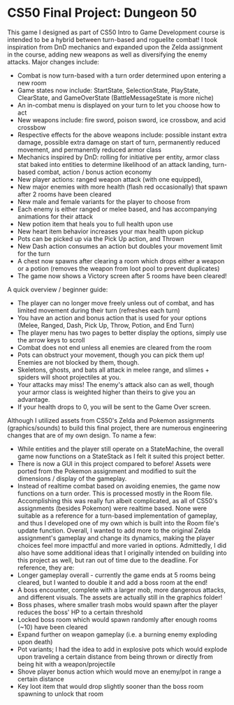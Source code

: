 # CS50 Final Project: Dungeon 50

This game I designed as part of CS50 Intro to Game Development course is intended to be a hybrid between turn-based and roguelite combat! I took inspiration from DnD mechanics and expanded upon the Zelda assignment in the course, adding new weapons as well as diversifying the enemy attacks. Major changes include:
- Combat is now turn-based with a turn order determined upon entering a new room
- Game states now include: StartState, SelectionState, PlayState, ClearState, and GameOverState (BattleMessageState is more niche)
- An in-combat menu is displayed on your turn to let you choose how to act
- New weapons include: fire sword, poison sword, ice crossbow, and acid crossbow
- Respective effects for the above weapons include: possible instant extra damage, possible extra damage on start of turn, permanently reduced movement, and permanently reduced armor class
- Mechanics inspired by DnD: rolling for initiative per entity, armor class stat baked into entities to determine likelihood of an attack landing, turn-based combat, action / bonus action economy
- New player actions: ranged weapon attack (with one equipped), 
- New major enemies with more health (flash red occasionally) that spawn after 2 rooms have been cleared
- New male and female variants for the player to choose from
- Each enemy is either ranged or melee based, and has accompanying animations for their attack
- New potion item that heals you to full health upon use
- New heart item behavior increases your max health upon pickup
- Pots can be picked up via the Pick Up action, and Thrown
- New Dash action consumes an action but doubles your movement limit for the turn
- A chest now spawns after clearing a room which drops either a weapon or a potion (removes the weapon from loot pool to prevent duplicates)
- The game now shows a Victory screen after 5 rooms have been cleared!

A quick overview / beginner guide: 
- The player can no longer move freely unless out of combat, and has limited movement during their turn (refreshes each turn)
- You have an action and bonus action that is used for your options (Melee, Ranged, Dash, Pick Up, Throw, Potion, and End Turn)
- The player menu has two pages to better display the options, simply use the arrow keys to scroll
- Combat does not end unless all enemies are cleared from the room
- Pots can obstruct your movement, though you can pick them up! Enemies are not blocked by them, though.
- Skeletons, ghosts, and bats all attack in melee range, and slimes + spiders will shoot projectiles at you.
- Your attacks may miss! The enemy's attack also can as well, though your armor class is weighted higher than theirs to give you an advantage.
- If your health drops to 0, you will be sent to the Game Over screen.

Although I utilized assets from CS50's Zelda and Pokemon assignments (graphics/sounds) to build this final project, there are numerous engineering changes that are of my own design. To name a few:
- While entities and the player still operate on a StateMachine, the overall game now functions on a StateStack as I felt it suited this project better.
- There is now a GUI in this project compared to before! Assets were ported from the Pokemon assignment and modified to suit the dimensions / display of the gameplay.
- Instead of realtime combat based on avoiding enemies, the game now functions on a turn order. This is processed mostly in the Room file.
Accomplishing this was really fun albeit complicated, as all of CS50's assignments (besides Pokemon) were realtime based. None were suitable as a reference for a turn-based implementation of gameplay, and thus I developed one of my own which is built into the Room file's update function. Overall, I wanted to add more to the original Zelda assignment's gameplay and change its dynamics, making the player choices feel more impactful and more varied in options. Admittedly, I did also have some additional ideas that I originally intended on building into this project as well, but ran out of time due to the deadline. For reference, they are:
- Longer gameplay overall - currently the game ends at 5 rooms being cleared, but I wanted to double it and add a boss room at the end!
- A boss encounter, complete with a larger mob, more dangerous attacks, and different visuals. The assets are actually still in the graphics folder!
- Boss phases, where smaller trash mobs would spawn after the player reduces the boss' HP to a certain threshold
- Locked boss room which would spawn randomly after enough rooms (~10) have been cleared
- Expand further on weapon gameplay (i.e. a burning enemy exploding upon death)
- Pot variants; I had the idea to add in explosive pots which would explode upon traveling a certain distance from being thrown or directly from being hit with a weapon/projectile
- Shove player bonus action which would move an enemy/pot in range a certain distance
- Key loot item that would drop slightly sooner than the boss room spawning to unlock that room